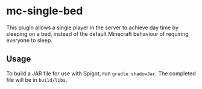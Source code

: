 # mc-single-bed
This plugin allows a single player in the server to achieve day time by sleeping on a bed, instead of the default Minecraft behaviour of requiring everyone to sleep.

## Usage
To build a JAR file for use with Spigot, run `gradle shadowJar`. The completed file will be in `build/libs`.

